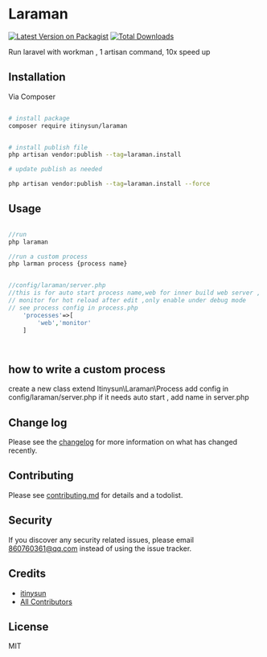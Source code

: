 # Laraman

[![Latest Version on Packagist][ico-version]][link-packagist]
[![Total Downloads][ico-downloads]][link-downloads]


Run laravel with workman , 1 artisan command, 10x speed up

## Installation

Via Composer

``` bash

# install package
composer require itinysun/laraman


# install publish file
php artisan vendor:publish --tag=laraman.install

# update publish as needed

php artisan vendor:publish --tag=laraman.install --force
```

## Usage

```php

//run
php laraman

//run a custom process
php larman process {process name}


//config/laraman/server.php
//this is for auto start process name,web for inner build web server ,
// monitor for hot reload after edit ,only enable under debug mode
// see process config in process.php
    'processes'=>[
        'web','monitor'
    ]




```
## how to write a custom process
create a new class extend Itinysun\Laraman\Process
add config in config/laraman/server.php
if it needs auto start , add name in server.php



## Change log

Please see the [changelog](changelog.md) for more information on what has changed recently.



## Contributing

Please see [contributing.md](contributing.md) for details and a todolist.

## Security

If you discover any security related issues, please email 860760361@qq.com instead of using the issue tracker.

## Credits

- [itinysun][link-author]
- [All Contributors][link-contributors]

## License

MIT

[ico-version]: https://img.shields.io/packagist/v/itinysun/laraman.svg?style=flat-square
[ico-downloads]: https://img.shields.io/packagist/dt/itinysun/laraman.svg?style=flat-square
[ico-travis]: https://img.shields.io/travis/itinysun/laraman/master.svg?style=flat-square
[ico-styleci]: https://styleci.io/repos/12345678/shield

[link-packagist]: https://packagist.org/packages/itinysun/laraman
[link-downloads]: https://packagist.org/packages/itinysun/laraman
[link-travis]: https://travis-ci.org/itinysun/laraman
[link-styleci]: https://styleci.io/repos/12345678
[link-author]: https://github.com/itinysun
[link-contributors]: ../../contributors

